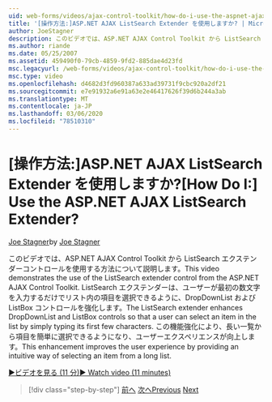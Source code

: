 ```yaml
---
uid: web-forms/videos/ajax-control-toolkit/how-do-i-use-the-aspnet-ajax-listsearch-extender
title: '[操作方法:]ASP.NET AJAX ListSearch Extender を使用しますか? | Microsoft Docs'
author: JoeStagner
description: このビデオでは、ASP.NET AJAX Control Toolkit から ListSearch エクステンダーコントロールを使用する方法について説明します。 ListSearch エクステンダーは、DropDownList と L...
ms.author: riande
ms.date: 05/25/2007
ms.assetid: 459490f0-79cb-4859-9fd2-885dae4d23fd
msc.legacyurl: /web-forms/videos/ajax-control-toolkit/how-do-i-use-the-aspnet-ajax-listsearch-extender
msc.type: video
ms.openlocfilehash: d4682d3fd960387a633ad39731f9cbc920a2df21
ms.sourcegitcommit: e7e91932a6e91a63e2e46417626f39d6b244a3ab
ms.translationtype: MT
ms.contentlocale: ja-JP
ms.lasthandoff: 03/06/2020
ms.locfileid: "78510310"
---
```

# <a name="how-do-i-use-the-aspnet-ajax-listsearch-extender"></a><span data-ttu-id="4f50b-105">[操作方法:]ASP.NET AJAX ListSearch Extender を使用しますか?</span><span class="sxs-lookup"><span data-stu-id="4f50b-105">[How Do I:] Use the ASP.NET AJAX ListSearch Extender?</span></span>

<span data-ttu-id="4f50b-106">[Joe Stagner](https://github.com/JoeStagner)</span><span class="sxs-lookup"><span data-stu-id="4f50b-106">by [Joe Stagner](https://github.com/JoeStagner)</span></span>

<span data-ttu-id="4f50b-107">このビデオでは、ASP.NET AJAX Control Toolkit から ListSearch エクステンダーコントロールを使用する方法について説明します。</span><span class="sxs-lookup"><span data-stu-id="4f50b-107">This video demonstrates the use of the ListSearch extender control from the ASP.NET AJAX Control Toolkit.</span></span> <span data-ttu-id="4f50b-108">ListSearch エクステンダーは、ユーザーが最初の数文字を入力するだけでリスト内の項目を選択できるように、DropDownList および ListBox コントロールを強化します。</span><span class="sxs-lookup"><span data-stu-id="4f50b-108">The ListSearch extender enhances DropDownList and ListBox controls so that a user can select an item in the list by simply typing its first few characters.</span></span> <span data-ttu-id="4f50b-109">この機能強化により、長い一覧から項目を簡単に選択できるようになり、ユーザーエクスペリエンスが向上します。</span><span class="sxs-lookup"><span data-stu-id="4f50b-109">This enhancement improves the user experience by providing an intuitive way of selecting an item from a long list.</span></span>

[<span data-ttu-id="4f50b-110">&#9654;ビデオを見る (11 分)</span><span class="sxs-lookup"><span data-stu-id="4f50b-110">&#9654; Watch video (11 minutes)</span></span>](https://channel9.msdn.com/Blogs/ASP-NET-Site-Videos/how-do-i-use-the-aspnet-ajax-listsearch-extender)

> [!div class="step-by-step"]
> <span data-ttu-id="4f50b-111">[前へ](how-do-i-use-the-aspnet-ajax-nobot-control.md)
> [次へ](how-do-i-use-the-pagingbulletedlist-extender-control.md)</span><span class="sxs-lookup"><span data-stu-id="4f50b-111">[Previous](how-do-i-use-the-aspnet-ajax-nobot-control.md)
[Next](how-do-i-use-the-pagingbulletedlist-extender-control.md)</span></span>
